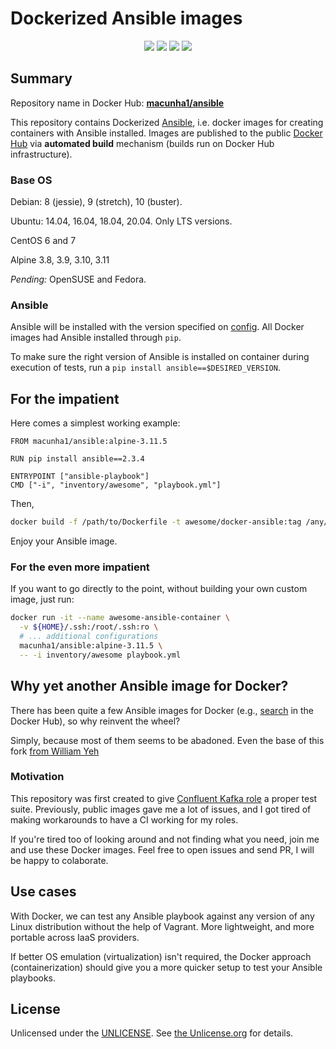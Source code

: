 # Dockerized Ansible images

<p align="center">
    <a href="https://hub.docker.com/r/macunha1/ansible/builds" alt="Docker Cloud Build Status">
        <img src="https://img.shields.io/docker/cloud/build/macunha1/ansible" /></a>
    <a href="https://hub.docker.com/r/macunha1/ansible" alt="Docker Pulls">
        <img src="https://img.shields.io/docker/pulls/macunha1/ansible" /></a>
    <a href="https://github.com/macunha1/docker-ansible/pulls" alt="GitHub pull requests">
        <img src="https://img.shields.io/github/issues-pr-raw/macunha1/docker-ansible"></a>
    <a href="https://github.com/macunha1/docker-ansible/issues" alt="GitHub issues">
        <img src="https://img.shields.io/github/issues-raw/macunha1/docker-ansible"></a>
</p>

## Summary

Repository name in Docker Hub: **[macunha1/ansible](https://hub.docker.com/r/macunha1/ansible/)**

This repository contains Dockerized [Ansible](https://github.com/ansible/ansible), i.e. docker images for creating containers with Ansible installed.
Images are published to the public [Docker Hub](https://hub.docker.com/) via **automated build** mechanism (builds run on Docker Hub infrastructure).

### Base OS

Debian: 8 (jessie), 9 (stretch), 10 (buster).

Ubuntu: 14.04, 16.04, 18.04, 20.04. Only LTS versions.

CentOS 6 and 7

Alpine 3.8, 3.9, 3.10, 3.11

*Pending:* OpenSUSE and Fedora.

### Ansible

Ansible will be installed with the version specified on [config](config.yaml).
All Docker images had Ansible installed through `pip`.

To make sure the right version of Ansible is installed on container during execution of
tests, run a `pip install ansible==$DESIRED_VERSION`.

## For the impatient

Here comes a simplest working example:

```docker
FROM macunha1/ansible:alpine-3.11.5

RUN pip install ansible==2.3.4

ENTRYPOINT ["ansible-playbook"]
CMD ["-i", "inventory/awesome", "playbook.yml"]
```

Then,

```bash
docker build -f /path/to/Dockerfile -t awesome/docker-ansible:tag /any/build/context
```

Enjoy your Ansible image.

### For the even more impatient

If you want to go directly to the point, without building your own custom image,
just run:

```bash
docker run -it --name awesome-ansible-container \
  -v ${HOME}/.ssh:/root/.ssh:ro \
  # ... additional configurations
  macunha1/ansible:alpine-3.11.5 \
  -- -i inventory/awesome playbook.yml
```

## Why yet another Ansible image for Docker?

There has been quite a few Ansible images for Docker (e.g., [search](https://hub.docker.com/search/?isAutomated=1&isOfficial=0&page=1&pullCount=0&q=ansible&starCount=0) in the Docker Hub), so why reinvent the wheel?

Simply, because most of them seems to be abadoned. Even the base of this fork [from William Yeh](https://github.com/William-Yeh/docker-ansible)

### Motivation

This repository was first created to give [Confluent Kafka role](https://app.circleci.com/pipelines/github/macunha1/confluent-kafka-role?branch=feature%2Fversion-update)
a proper test suite. Previously, public images gave me a lot of issues, and I got tired of making workarounds to have a CI working for my roles.

If you're tired too of looking around and not finding what you need, join me and
use these Docker images. Feel free to open issues and send PR, I will be happy to colaborate.

## Use cases

With Docker, we can test any Ansible playbook against any version of any Linux distribution without the help of Vagrant. More lightweight, and more portable across IaaS providers.

If better OS emulation (virtualization) isn't required, the Docker approach (containerization) should give you a more quicker setup to test your Ansible playbooks.

## License

Unlicensed under the [UNLICENSE](UNLICENSE). See [the Unlicense.org](https://unlicense.org/) for details.
